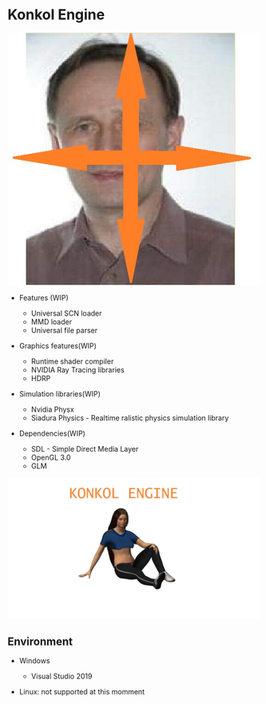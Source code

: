 # Konkol Engine

![logo](./images/LOGO_WIP.jpg)
* Features (WIP)
    * Universal SCN loader
    * MMD loader
    * Universal file parser
* Graphics features(WIP)
	* Runtime shader compiler
	* NVIDIA Ray Tracing libraries 
	* HDRP 
* Simulation libraries(WIP)
	* Nvidia Physx
	* Siadura Physics - Realtime ralistic physics simulation library
	
* Dependencies(WIP)
	* SDL - Simple Direct Media Layer
	* OpenGL 3.0
	* GLM
	
![Engine](./images/Engine.jpg)

## Environment

* Windows
  * Visual Studio 2019
  
* Linux: not supported at this momment

